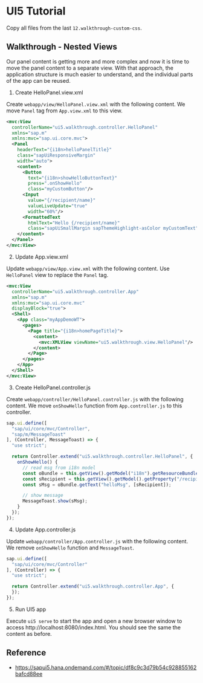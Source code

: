 # UI5 Tutorial

Copy all files from the last `12.walkthrough-custom-css`.

## Walkthrough - Nested Views

Our panel content is getting more and more complex and now it is time to move the panel content to a separate view. With that approach, the application structure is much easier to understand, and the individual parts of the app can be reused.

1. Create HelloPanel.view.xml

Create `webapp/view/HelloPanel.view.xml` with the following content. We move `Panel` tag from `App.view.xml` to this view.

```xml
<mvc:View
  controllerName="ui5.walkthrough.controller.HelloPanel"
  xmlns="sap.m"
  xmlns:mvc="sap.ui.core.mvc">
  <Panel
    headerText="{i18n>helloPanelTitle}"
    class="sapUiResponsiveMargin"
    width="auto">
    <content>
      <Button
        text="{i18n>showHelloButtonText}"
        press=".onShowHello"
        class="myCustomButton"/>
      <Input
        value="{/recipient/name}"
        valueLiveUpdate="true"
        width="60%"/>
      <FormattedText
        htmlText="Hello {/recipient/name}"
        class="sapUiSmallMargin sapThemeHighlight-asColor myCustomText"/>
    </content>
  </Panel>
</mvc:View>
```

2. Update App.view.xml

Update `webapp/view/App.view.xml` with the following content. Use `HelloPanel` view to replace the `Panel` tag.

```xml
<mvc:View
  controllerName="ui5.walkthrough.controller.App"
  xmlns="sap.m"
  xmlns:mvc="sap.ui.core.mvc"
  displayBlock="true">
  <Shell>
    <App class="myAppDemoWT">
      <pages>
        <Page title="{i18n>homePageTitle}">
          <content>
            <mvc:XMLView viewName="ui5.walkthrough.view.HelloPanel"/>
          </content>
        </Page>
      </pages>
    </App>
  </Shell>
</mvc:View>
```

3. Create HelloPanel.controller.js

Create `webapp/controller/HelloPanel.controller.js` with the following content. We move `onShowHello` function from `App.controller.js` to this controller.

```js
sap.ui.define([
  "sap/ui/core/mvc/Controller",
  "sap/m/MessageToast"
], (Controller, MessageToast) => {
  "use strict";

  return Controller.extend("ui5.walkthrough.controller.HelloPanel", {
    onShowHello() {
      // read msg from i18n model
      const oBundle = this.getView().getModel("i18n").getResourceBundle();
      const sRecipient = this.getView().getModel().getProperty("/recipient/name");
      const sMsg = oBundle.getText("helloMsg", [sRecipient]);

      // show message
      MessageToast.show(sMsg);
    }
  });
});
```

4. Update App.controller.js

Update `webapp/controller/App.controller.js` with the following content. We remove `onShowHello` function and `MessageToast`.

```js
sap.ui.define([
  "sap/ui/core/mvc/Controller"
], (Controller) => {
  "use strict";

  return Controller.extend("ui5.walkthrough.controller.App", {
  });
});
```

5. Run UI5 app

Execute `ui5 serve` to start the app and open a new browser window to access http://localhost:8080/index.html. You should see the same the content as before.

## Reference

- https://sapui5.hana.ondemand.com/#/topic/df8c9c3d79b54c928855162bafcd88ee
